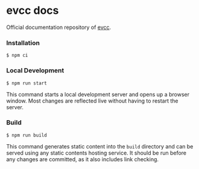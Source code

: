 # evcc docs

Official documentation repository of [evcc](https://evcc.io).

### Installation

```
$ npm ci
```

### Local Development

```
$ npm run start
```

This command starts a local development server and opens up a browser window. Most changes are reflected live without having to restart the server.

### Build

```
$ npm run build
```

This command generates static content into the `build` directory and can be served using any static contents hosting service. It should be run before any changes are committed, as it also includes link checking.
